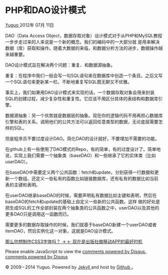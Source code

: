 #  PHP和DAO设计模式

[ Yuguo ](http://yuguo.us) 2012年 07月 11日

DAO（Data Access Object，数据存取对象）设计模式对于从PHP和MySQL教程一步步走过来的人来说是一个新的概念。我们的编码中的一大部分就
是用来解决数据（库）获取和操作。随着大数据的来临，和数据分析方法的进步，数据操作越来越重要。

DAO设计模式旨在解决两个问题：重复、和数据源抽象。

重复：在程序中我们一般会写一句SQL语句来在数据库中创造一个条目。之后又写一个SQL语句来更新某一栏。不断地重复写SQL既无聊又不优雅。

事实上，我们如果用DAO设计模式来实现的话，一个数据存取对象会用来封装SQL的创建过程，减少复杂性和重复性。它应该不用区分具体的表结构和数据库引擎。

数据源抽象：另一个优势就是数据层的抽象。现在你的逻辑代码不用再担心数据库引擎和表的关系。调用他们的公共方法可以返回任意类型的数据，无论底层需要怎样的SQL。

但是程序员不要过度设计DAO。简化DAO的设计就好，不要增加不需要的功能。

在github上有一些使用了DAO模式的Repo，有的简单，有的过度设计了。简单地说，实现上我们需要一个抽象类（baseDAO）和一些继承了它的实体类（比如
userDAO）。

在baseDAO中需要定义两个公共函数：fetch和update，分别获得一行数据和更新一个数组。还定义一些私有的函数比如链接数据库，还有私有的数据比如当前
表的主键和表明。

在userDAO继承baseDAO的时候，需要声明私有数据比如主键和表明，然后在baseDAO的fetch和update的基础上自定义一些新的公共函数。这样
做的好处是把生成SQL的工作全部封装在两个抽象类的公共函数之中，userDAO以及其他的更多DAO只是调用这一函数而已。

需要更多的数据存取操作的时候，我们就基于baseDAO新建一个userDAO或者itemDAO，然后实例化这一对象，这就是DAO设计模式。

[ 那么你想制作CSS3字体吗？ → ](/weblog/so-do-you-want-to-make-a-css3-font/) [ ←
现在是出版社做移动APP的最好时机 ](/weblog/the-best-time-for-press-to-build-web-app/)

Please enable JavaScript to view the [ comments powered by Disqus.
](http://disqus.com/?ref_noscript) [ comments powered by  Disqus
](http://disqus.com)

© 2009 – 2014 Yuguo. Powered by [ Jekyll ](https://github.com/mojombo/jekyll)
and host by [ Github ](https://github.com/yuguo) 。

